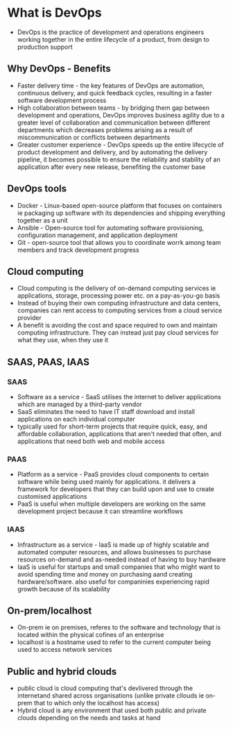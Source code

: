 # What is DevOps

- DevOps is the practice of development and operations engineers working 
together in the entire lifecycle of a product, from design to production 
support

## Why DevOps - Benefits

- Faster delivery time - the key features of DevOps are automation, 
continuous delivery, and quick feedback cycles, resulting in a faster 
software development process
- High collaboration between teams - by bridging them gap between 
development and operations, DevOps improves business 
agility due to a greater level of collaboration and communication 
between different departments which decreases problems arising as a 
result of miscommunication or conflicts between departments
- Greater customer experience - DevOps speeds up the entire lifecycle of 
product development and delivery, and by automating the delivery 
pipeline, it becomes possible to ensure the reliability and stability of 
an application after every new release, benefiting the customer base

## DevOps tools

- Docker - Linux-based open-source platform that focuses on containers 
ie packaging up software with its dependencies and shipping everything 
together as a unit
- Ansible - Open-source tool for automating software provisioning, 
configuration management, and application deployment
- Git - open-source tool that allows you to coordinate worrk among team 
members and track development progress

## Cloud computing

- Cloud computing is the delivery of on-demand computing services ie 
applications, storage, processing power etc. on a pay-as-you-go basis
- Instead of buying their own computing infrastructure and data centers, 
companies can rent access to computing services from a cloud service 
provider
- A benefit is avoiding the cost and space required to own and 
maintain computing infrastructure. They can instead just pay cloud 
services for what they use, when they use it

## SAAS, PAAS, IAAS

### SAAS

- Software as a service - SaaS utilises the internet to deliver 
applications which are managed by a third-party vendor
- SaaS eliminates the need to have IT staff download and install 
applications on each individual computer
- typically used for short-term projects that require quick, easy, and 
affordable collaboration, applications that aren't needed that often, 
and applications that need both web and mobile access

### PAAS

- Platform as a service - PaaS provides cloud components to certain 
software while being used mainly for applications. it delivers a 
framework for developers that they can build upon and use to create 
customised applications
- PaaS is useful when multiple developers are working on the same 
development project because it can streamline workflows

### IAAS

- Infrastructure as a service - IaaS is made up of highly scalable and 
automated computer resources, and allows businesses to purchase 
resources on-demand and as-needed instead of having to buy hardware
- IaaS is useful for startups and small companies that who might want to 
avoid spending time and money on purchasing aand creating 
hardware/software. also useful for companinies experiencing rapid growth 
because of its scalability

## On-prem/localhost

- On-prem ie on premises, referes to the software and technology that is 
located within the physical cofines of an enterprise
- localhost is a hostname used to refer to the current computer being 
used to access network services

## Public and hybrid clouds

- public cloud is cloud computing that's devlivered through the 
internetand shared across organisations (unlike private cllouds ie 
on-prem that to which only the localhost has access)
- Hybrid cloud is any environment that used both public and private 
clouds depending on the needs and tasks at hand
